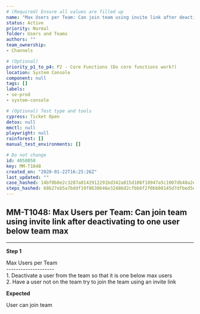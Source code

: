 ```yaml
---
# (Required) Ensure all values are filled up
name: "Max Users per Team: Can join team using invite link after deactivating to one user below team max"
status: Active
priority: Normal
folder: Users and Teams
authors: ""
team_ownership: 
- Channels

# (Optional)
priority_p1_to_p4: P2 - Core Functions (Do core functions work?)
location: System Console
component: null
tags: []
labels: 
- se-prod
- system-console

# (Optional) Test type and tools
cypress: Ticket Open
detox: null
mmctl: null
playwright: null
rainforest: []
manual_test_environments: []

# Do not change
id: 4058058
key: MM-T1048
created_on: "2020-01-22T16:25:26Z"
last_updated: ""
case_hashed: 14bf0b8e2c3287a0142912291bd342a815d106f18947a5c1007db48a2ed838e5bd26168087ca3ba222c362894f7611a9
steps_hashed: 68b27eb5a7bddf19f8638646e32486d2cfbb6f2f0bb08145d7dfbed5eb27df1f058299bd11d3b30ed1faa66ae84486c5
---
```


<!-- (Auto-generated) Based on frontmatter's "key" and "name" -->

## MM-T1048: Max Users per Team: Can join team using invite link after deactivating to one user below team max

---

**Step 1**

Max Users per Team\
\--------------------\
1\. Deactivate a user from the team so that it is one below max users\
2\. Have a user not on the team try to join the team using an invite link

**Expected**

User can join team
